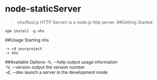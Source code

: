 node-staticServer
=================
> nhs(Nod.js HTTP Server) is a node.js http server.
##Getting Started
```shell
npm install -g nhs
```
##Usage
Starting nhs<br />
```shell
-> cd yourproject
-> nhs
```
##Available Options
 -h, --help     output usage information<br />
 -V, --version  output the version number<br />
 -d, --dev      launch a server in the development mode
 

